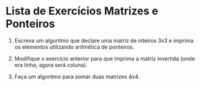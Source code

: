 # Lista de Exercícios Matrizes e Ponteiros

1. Escreva um algoritmo que declare uma matriz de inteiros 3x3 e imprima os elementos utilizando aritmética de ponteiros.

2. Modifique o exercício anterior para que imprima a matriz invertida (onde era linha, agora será coluna).

3. Faça um algoritmo para somar duas matrizes 4x4.

